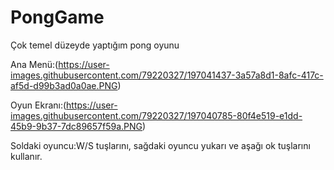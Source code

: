 # PongGame
Çok temel düzeyde yaptığım pong oyunu

Ana Menü:(https://user-images.githubusercontent.com/79220327/197041437-3a57a8d1-8afc-417c-af5d-d99b3ad0a0ae.PNG)

Oyun Ekranı:(https://user-images.githubusercontent.com/79220327/197040785-80f4e519-e1dd-45b9-9b37-7dc89657f59a.PNG)

Soldaki oyuncu:W/S tuşlarını, sağdaki oyuncu yukarı ve aşağı ok tuşlarını kullanır.
